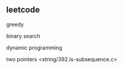 leetcode
---

greedy

binary search

dynamic programming

two pointers
<string/392.is-subsequence.c>

